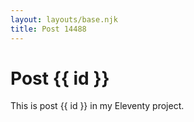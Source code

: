 ```yaml
---
layout: layouts/base.njk
title: Post 14488
---
```


# Post {{ id }}

This is post {{ id }} in my Eleventy project.
